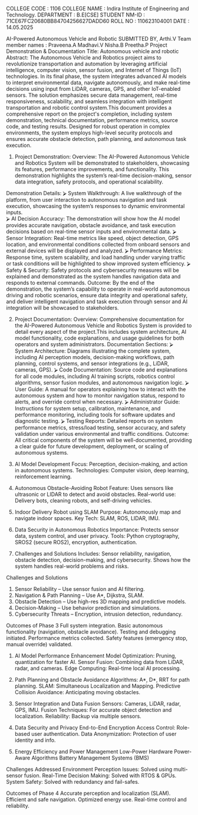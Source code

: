 COLLEGE CODE : 1106
COLLEGE NAME : Indira Institute of Engineering and Technology.
DEPARTMENT : B.E[CSE]
STUDENT NM-ID : 71CE67FC20680BB84704256627DADD60
ROLL NO : 110623104001
DATE : 14.05.2025

AI-Powered Autonomous Vehicle and Robotic
SUBMITTED BY,
Arthi.V
Team member names :
       Praveena.A
        Madhavi.V
Nisha.B
Preetha.P
    Project Demonstration & Documentation
Title: Autonomous vehicle and robotic
Abstract:
                       The Autonomous Vehicle and Robotics project aims to revolutionize transportation and automation by leveraging artificial intelligence, computer vision, sensor fusion, and Internet of Things (IoT) technologies. In its final phase, the system integrates advanced AI models to interpret environmental data, navigate autonomously, and make real-time decisions using input from LiDAR, cameras, GPS, and other IoT-enabled sensors. The solution emphasizes secure data management, real-time responsiveness, scalability, and seamless integration with intelligent transportation and robotic control system.This document provides a comprehensive report on the project's completion, including system demonstration, technical documentation, performance metrics, source code, and testing results. Designed for robust operation in complex environments, the system employs high-level security protocols and ensures accurate obstacle detection, path planning, and autonomous task execution. 

1. Project Demonstration:
Overview:
                The AI-Powered Autonomous Vehicle and Robotics System will be demonstrated to stakeholders, showcasing its features, performance improvements, and functionality. This demonstration highlights the system’s real-time decision-making, sensor data integration, safety protocols, and operational scalability.


Demonstration Details:
⮚	System Walkthrough: A live walkthrough of the platform,
from user interaction to autonomous navigation and task execution,
showcasing the system’s responses to dynamic environmental inputs.              
⮚	AI Decision Accuracy: The demonstration will show how the AI
model provides accurate navigation, obstacle avoidance, and task execution
decisions based on real-time sensor inputs and environmental data.
⮚	Sensor Integration: Real-time metrics like speed, object
detection, GPS location, and environmental conditions collected from onboard
sensors and external devices will be displayed and analyzed.
⮚	Performance Metrics: Response time, system scalability, and load
handling under varying traffic or task conditions will be highlighted to show
improved system efficiency.
⮚	Safety & Security: Safety protocols and cybersecurity measures
will be explained and demonstrated as the system handles navigation data and
responds to external commands.
Outcome:
                 By the end of the demonstration, the system’s capability to operate in real-world autonomous driving and robotic scenarios, ensure data integrity and operational safety, and deliver intelligent navigation and task execution through sensor and AI integration will be showcased to stakeholders.


2. Project Documentation:
Overview:
                   Comprehensive documentation for the AI-Powered Autonomous Vehicle and Robotics System is provided to detail every aspect of the project.This includes system architecture, AI model functionality, code
explanations, and usage guidelines for both operators and system administrators.
Documentation Sections:
⮚	System Architecture: Diagrams illustrating the complete system,
including AI perception models, decision-making workflows, path planning,
control systems, and sensor integrations (e.g., LiDAR, cameras, GPS).
⮚	Code Documentation: Source code and explanations for all code
modules, including AI training scripts, robotics control algorithms, sensor
fusion modules, and autonomous navigation logic.
⮚	User Guide: A manual for operators explaining how to interact
with the autonomous system and how to monitor navigation status, respond
to alerts, and override control when necessary.
⮚	Administrator Guide: Instructions for system setup, calibration,
maintenance, and performance monitoring, including tools for software
updates and diagnostic testing.
⮚	Testing Reports: Detailed reports on system performance
metrics, stress/load testing, sensor accuracy, and safety validation under
various environmental and traffic conditions.
Outcome:
              All critical components of the system will be well-documented, providing a clear guide for future development, deployment, or scaling of autonomous systems.


1. AI Model Development
Focus: Perception, decision-making, and action in autonomous systems.
Technologies: Computer vision, deep learning, reinforcement learning.

2. Autonomous Obstacle-Avoiding Robot
Feature: Uses sensors like ultrasonic or LIDAR to detect and avoid obstacles.
Real-world use: Delivery bots, cleaning robots, and self-driving vehicles.

3. Indoor Delivery Robot using SLAM
Purpose: Autonomously map and navigate indoor spaces.
Key Tech: SLAM, ROS, LIDAR, IMU.

4. Data Security in Autonomous Robotics
Importance: Protects sensor data, system control, and user privacy.
Tools: Python cryptography, SROS2 (secure ROS2), encryption, authentication.

5. Challenges and Solutions
Includes: Sensor reliability, navigation, obstacle detection, decision-making, and cybersecurity.
Shows how the system handles real-world problems and risks.


Challenges and Solutions
1. Sensor Reliability – Use sensor fusion and AI filtering.
2. Navigation & Path Planning – Use A*, Dijkstra, SLAM.
3. Obstacle Detection – Use high-res 3D mapping and predictive models.
4. Decision-Making – Use behavior prediction and simulations.
5. Cybersecurity Threats – Encryption, intrusion detection, redundancy.

Outcomes of Phase 3
Full system integration.
Basic autonomous functionality (navigation, obstacle avoidance).
Testing and debugging initiated.
Performance metrics collected.
Safety features (emergency stop, manual override) validated.

1. AI Model Performance Enhancement
Model Optimization: Pruning, quantization for faster AI.
Sensor Fusion: Combining data from LiDAR, radar, and cameras.
Edge Computing: Real-time local AI processing.

2. Path Planning and Obstacle Avoidance
Algorithms: A*, D*, RRT for path planning.
SLAM: Simultaneous Localization and Mapping.
Predictive Collision Avoidance: Anticipating moving obstacles.

3. Sensor Integration and Data Fusion
Sensors: Cameras, LiDAR, radar, GPS, IMU.
Fusion Techniques: For accurate object detection and localization.
Reliability: Backup via multiple sensors.

4. Data Security and Privacy
End-to-End Encryption
Access Control: Role-based user authentication.
Data Anonymization: Protection of user identity and info.

5. Energy Efficiency and Power Management
Low-Power Hardware
Power-Aware Algorithms
Battery Management Systems (BMS)

Challenges Addressed
Environment Perception Issues: Solved using multi-sensor fusion.
Real-Time Decision Making: Solved with RTOS & GPUs.
System Safety: Solved with redundancy and fail-safes.

Outcomes of Phase 4
Accurate perception and localization (SLAM).
Efficient and safe navigation.
Optimized energy use.
Real-time control and reliability.
